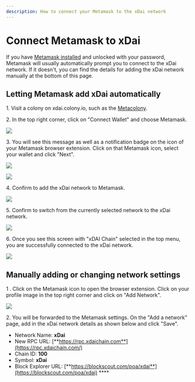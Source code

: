 ```yaml
---
description: How to connect your Metamask to the xDai network
---
```


# Connect Metamask to xDai

If you have [Metamask installed](https://colony.gitbook.io/colony/get-started/get-an-ethereum-wallet) and unlocked with your password, Metamask will usually automatically prompt you to connect to the xDai network. If it doesn't, you can find the details for adding the xDai network manually at the bottom of this page.&#x20;

## Letting Metamask add xDai automatically

1\. Visit a colony on xdai.colony.io, such as the [Metacolony](https://xdai.colony.io/colony/meta).

2\. In the top right corner, click on "Connect Wallet" and choose Metamask.

![](<../assets/Screenshot 2021-12-13 at 13.26.26.png>)

3\. You will see this message as well as a notification badge on the icon of your Metamask browser extension. Click on that Metamask icon, select your wallet and click "Next".

![](<../assets/Screenshot 2021-12-13 at 13.27.21.png>)

![](<../assets/Screenshot 2021-12-13 at 13.27.40.png>)

4\. Confirm to add the xDai network to Metamask.

![](<../assets/Screenshot 2021-12-13 at 13.28.09.png>)

5\. Confirm to switch from the currently selected network to the xDai network.

![](<../assets/Screenshot 2021-12-13 at 13.28.34.png>)

6\. Once you see this screen with "xDAI Chain" selected in the top menu, you are successfully connected to the xDai network.

![](<../assets/Screenshot 2021-12-13 at 13.28.59.png>)

## Manually adding or changing network settings

1 . Click on the Metamask icon to open the browser extension. Click on your profile image in the top right corner and click on "Add Network".

![](<../assets/Screenshot 2021-12-13 at 13.55.51.png>)

2\. You will be forwarded to the Metamask settings. On the "Add a network" page, add in the xDai network details as shown below and click "Save".

* Network Name: **xDai**
* New RPC URL: [**https://rpc.xdaichain.com**](https://rpc.xdaichain.com/)
* Chain ID: **100**
* Symbol: **xDai**
* Block Explorer URL: [**https://blockscout.com/poa/xdai**](https://blockscout.com/poa/xdai) ****&#x20;


